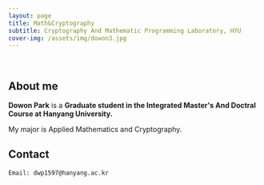 ```yaml
---
layout: page
title: Math&Cryptography
subtitle: Cryptography And Mathematic Programming Laboratory, HYU
cover-img: /assets/img/dowon3.jpg
---
```


<br/>

## About me

**Dowon Park** is a **Graduate student in the Integrated Master's And Doctral Course at Hanyang University.**

My major is Applied Mathematics and Cryptography.

## Contact

```
Email: dwp1597@hanyang.ac.kr
```
